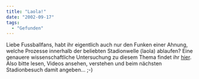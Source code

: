 ```yaml
---
title: "Laola!"
date: "2002-09-17"
tags:
  - "Gefunden"
---
```


Liebe Fussballfans, habt ihr eigentlich auch nur den Funken einer Ahnung, welche Prozesse innerhalb der beliebten Stadionwelle (laola) ablaufen? Eine genauere wissenschaftliche Untersuchung zu diesem Thema findet ihr [hier](http://angel.elte.hu/wave/ "Mexican wave (laola) [english]"). Also bitte lesen, Videos ansehen, verstehen und beim nächsten Stadionbesuch damit angeben… ;-)
